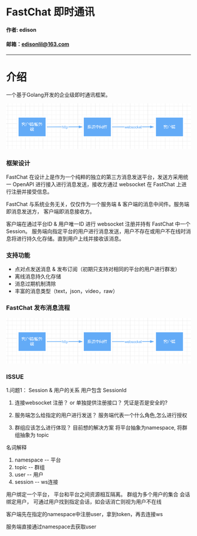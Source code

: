 # FastChat 即时通讯

#### 作者: edison

#### 邮箱：edisonlil@163.com

---

# 介绍

一个基于Golang开发的企业级即时通讯框架。

![](流程图.png)

### 框架设计

FastChat 在设计上是作为一个纯粹的独立的第三方消息发送平台，发送方采用统一 OpenAPI 进行接入进行消息发送，接收方通过 websocket 在 FastChat 上进行注册并接受信息。

FastChat 与系统业务无关，仅仅作为一个服务端 & 客户端的消息中间件。服务端即消息发送方， 客户端即消息接收方。 

客户端在通过平台ID & 用户唯一ID 进行 websocket 注册并持有 FastChat 中一个 Session。 服务端向指定平台的用户进行消息发送，用户不存在或用户不在线时消息将进行持久化存储。直到用户上线并接收该消息。

### 支持功能

* 点对点发送消息 & 发布订阅（初期只支持对相同的平台的用户进行群发）
* 离线消息持久化存储
* 消息过期机制清除
* 丰富的消息类型（text，json，video，raw）




### FastChat 发布消息流程


![](流程图.png)




### ISSUE

1.问题1： Session & 用户的关系  用户包含 SessionId

1. 连接websocket 注册？ or 单独提供注册接口？  凭证是否是安全的?

2. 服务端怎么给指定的用户进行发送？ 服务端代表一个什么角色,怎么进行授权

3. 群组应该怎么进行体现？  目前想的解决方案 将平台抽象为namespace, 将群组抽象为 topic  

名词解释
 1. namespace -- 平台
 2. topic -- 群组
 3. user -- 用户
 4. session -- ws连接


用户绑定一个平台， 平台和平台之间资源相互隔离。
群组为多个用户的集合
会话绑定用户， 可通过用户找到指定会话，如会话消亡则视为用户不在线


客户端先在指定的namespace中注册user，拿到token，再去连接ws


服务端直接通过namespace去获取user

